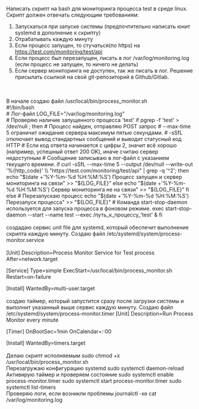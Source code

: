 Написать скрипт на bash для мониторинга процесса test в среде linux. Скрипт должен отвечать следующим требованиям:
1. Запускаться при запуске системы (предпочтительно написать юнит
systemd в дополнение к скрипту)
2. Отрабатывать каждую минуту
3. Если процесс запущен, то стучаться(по https) на
https://test.com/monitoring/test/api
4. Если процесс был перезапущен, писать в лог /var/log/monitoring.log
(если процесс не запущен, то ничего не делать)
5. Если сервер мониторинга не доступен, так же писать в лог.
Решение присылать ссылкой на свой git-репозиторий в Github/Gitlab.
</br>
</br>
В начале создаю файл /usr/local/bin/process_monitor.sh
</br>
#!/bin/bash
</br>
# Лог-файл
LOG_FILE="/var/log/monitoring.log"
</br>
# Проверяю наличие запущенного процесса 'test'
if pgrep -f 'test' > /dev/null ; then
    # Процесс найден, отправляю POST запрос
    # --max-time 5 ограничит ожидание сервера максимум пятью секундами.
    # -sSfL отключает вывод стандартных сообщений и выводит статусный код HTTP
    # Если код ответа начинается с цифры 2, значит всё хорошо (например, успешный ответ 200 OK), иначе считаю сервер недоступным
    # Сообщение записываю в лог-файл с указанием текущего времени.
    if curl -sSfL --max-time 5 --output /dev/null --write-out '%{http_code}' \\
       "https://test.com/monitoring/test/api" | grep -q '^2'; then
        echo "$(date +'%Y-%m-%d %H:%M:%S') Процесс запущен и сервер мониторинга на связи" >> "${LOG_FILE}"
    else
        echo "$(date +'%Y-%m-%d %H:%M:%S') Сервер мониторинга не на связи" >> "${LOG_FILE}"
    fi
else
    # Перезапускаю процесс
    echo "$(date +'%Y-%m-%d %H:%M:%S') Перезапуск процесса" >> "${LOG_FILE}"
    # Команда start-stop-daemon используется для запуска процесса в фоновом режиме.
    exec start-stop-daemon --start --name test --exec /путь_к_процессу_'test' &
fi
</br>
</br>
создадаю сервис unit file для systemd, который обеспечит выполнение скрипта каждую минуту. 
Создаю файл /etc/systemd/system/process-monitor.service
</br>
</br>
[Unit]
Description=Process Monitor Service for Test process
After=network.target

[Service]
Type=simple
ExecStart=/usr/local/bin/process_monitor.sh
Restart=on-failure

[Install]
WantedBy=multi-user.target
</br>
</br>
создаю таймер, который запустится сразу после загрузки системы и выполнит указанный выше сервис каждую минуту. Создаю файл /etc/systemd/system/process-monitor.timer
[Unit]
Description=Run Process Monitor every minute

[Timer]
OnBootSec=1min
OnCalendar=*:*:00

[Install]
WantedBy=timers.target
</br>
</br>
Делаю скрипт исполняемым
sudo chmod +x /usr/local/bin/process_monitor.sh
</br>
Перезагружаю конфигурацию systemd
sudo systemctl daemon-reload
</br>
Активирую таймер и проверяем состояние
sudo systemctl enable process-monitor.timer
sudo systemctl start process-monitor.timer
sudo systemctl list-timers
</br>
Проверяю логи, если возникли проблемы
journalctl -xe
cat /var/log/monitoring.log


